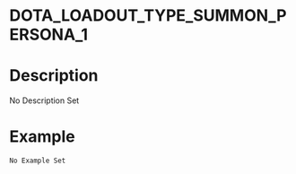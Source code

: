 # DOTA_LOADOUT_TYPE_SUMMON_PERSONA_1
# Description
No Description Set
# Example
```No Example Set```